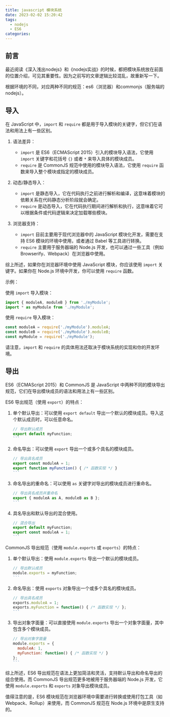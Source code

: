 ```yaml
---
title: javascript 模块系统
date: 2023-02-02 15:20:42
tags:
  - nodejs
  - ES6
categories:
---
```


## 前言

最近阅读《深入浅出nodejs》和《nodejs实战》的时候，都把模块系统放在前面的位置介绍，可见其重要性。因为之前写的文章逻辑比较混乱，故重新写一下。

根据环境的不同，对应两种不同的规范：es6（浏览器）和commonjs（服务端的nodejs）。

## 导入

在 JavaScript 中，`import` 和 `require` 都是用于导入模块的关键字，但它们在语法和用法上有一些区别。

1. 语法差异：
   - `import` 是 ES6（ECMAScript 2015）引入的模块导入语法，它使用 `import` 关键字和花括号 `{}` 或者 `*` 来导入具体的模块成员。
   - `require` 是 CommonJS 规范中使用的模块导入语法，它使用 `require` 函数来导入整个模块或指定的模块成员。

2. 动态/静态导入：
   - `import` 是静态导入，它在代码执行之前进行解析和编译，这意味着模块的依赖关系在代码静态分析阶段就会确定。
   - `require` 是动态导入，它在代码执行期间进行解析和执行，这意味着它可以根据条件或代码逻辑来决定加载哪些模块。

3. 浏览器支持：
   - `import` 目前主要用于现代浏览器中的 JavaScript 模块化开发，需要在支持 ES6 模块的环境中使用，或者通过 Babel 等工具进行转换。
   - `require` 主要用于服务器端的 Node.js 开发，也可以通过一些工具（例如 Browserify、Webpack）在浏览器中使用。

综上所述，如果你在浏览器环境中使用 JavaScript 模块，你应该使用 `import` 关键字。如果你在 Node.js 环境中开发，你可以使用 `require` 函数。

示例：

使用 `import` 导入模块：
```javascript
import { moduleA, moduleB } from './myModule';
import * as myModule from './myModule';
```

使用 `require` 导入模块：
```javascript
const moduleA = require('./myModule').moduleA;
const moduleB = require('./myModule').moduleB;
const myModule = require('./myModule');
```

请注意，`import` 和 `require` 的具体用法还取决于模块系统的实现和你的开发环境。

## 导出

ES6（ECMAScript 2015）和 CommonJS 是 JavaScript 中两种不同的模块导出规范，它们在导出模块成员的语法和用法上有一些区别。

ES6 导出规范（使用 `export`）的特点：

1. 单个默认导出：可以使用 `export default` 导出一个默认的模块成员。导入这个默认成员时，可以任意命名。
   ````javascript
   // 导出默认成员
   export default myFunction;
   ```

2. 命名导出：可以使用 `export` 导出一个或多个具名的模块成员。
   ````javascript
   // 导出具名成员
   export const moduleA = 1;
   export function myFunction() { /* 函数实现 */ }
   ```

3. 命名导出的重命名：可以使用 `as` 关键字对导出的模块成员进行重命名。
   ````javascript
   // 导出具名成员并重命名
   export { moduleA as A, moduleB as B };
   ```

4. 具名导出和默认导出的混合使用。
   ````javascript
   // 混合导出
   export default myFunction;
   export const moduleA = 1;
   ```

CommonJS 导出规范（使用 `module.exports` 或 `exports`）的特点：

1. 单个默认导出：使用 `module.exports` 导出一个默认的模块成员。
   ````javascript
   // 导出默认成员
   module.exports = myFunction;
   ```

2. 命名导出：使用 `exports` 对象导出一个或多个具名的模块成员。
   ````javascript
   // 导出具名成员
   exports.moduleA = 1;
   exports.myFunction = function() { /* 函数实现 */ };
   ```

3. 导出对象字面量：可以直接使用 `module.exports` 导出一个对象字面量，其中包含多个模块成员。
   ````javascript
   // 导出对象字面量
   module.exports = {
     moduleA: 1,
     myFunction: function() { /* 函数实现 */ }
   };
   ```

综上所述，ES6 导出规范在语法上更加简洁和灵活，支持默认导出和命名导出的组合使用。而 CommonJS 导出规范更多地被用于服务器端的 Node.js 开发，它使用 `module.exports` 和 `exports` 对象导出模块成员。

值得注意的是，ES6 模块规范在浏览器环境中需要进行转换或使用打包工具（如 Webpack、Rollup）来使用，而 CommonJS 规范在 Node.js 环境中是原生支持的。
